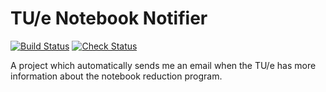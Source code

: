# TU/e Notebook Notifier

[![Build Status](https://github.com/jmerle/tue-notebook-notifier/workflows/Build/badge.svg)](https://github.com/jmerle/tue-notebook-notifier/actions?query=workflow%3ABuild)
[![Check Status](https://github.com/jmerle/tue-notebook-notifier/workflows/Check/badge.svg)](https://github.com/jmerle/tue-notebook-notifier/actions?query=workflow%3ACheck)

A project which automatically sends me an email when the TU/e has more information about the notebook reduction program.
